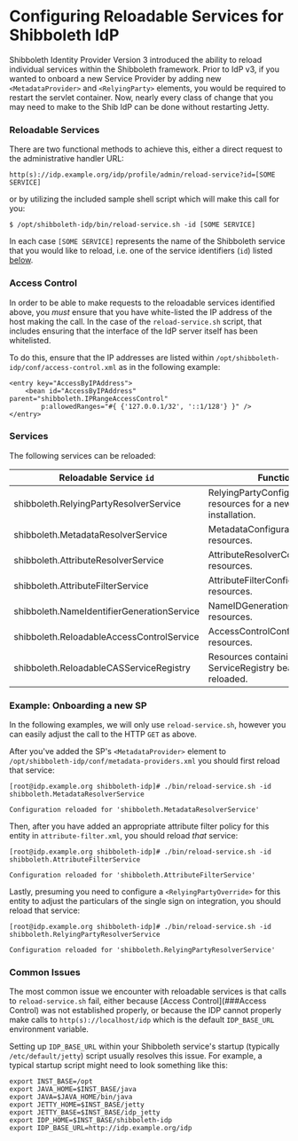 # Configuring Reloadable Services for Shibboleth IdP #

Shibboleth Identity Provider Version 3 introduced the ability to reload individual services within the Shibboleth framework. Prior to IdP v3, if you wanted to onboard a new Service Provider by adding new `<MetadataProvider>` and `<RelyingParty>` elements, you would be required to restart the servlet container. Now, nearly every class of change that you may need to make to the Shib IdP can be done without restarting Jetty.

### Reloadable Services ###

There are two functional methods to achieve this, either a direct request to the administrative handler URL:

~~~~
http(s)://idp.example.org/idp/profile/admin/reload-service?id=[SOME SERVICE]
~~~~

or by utilizing the included sample shell script which will make this call for you:

~~~~
$ /opt/shibboleth-idp/bin/reload-service.sh -id [SOME SERVICE]
~~~~

In each case `[SOME SERVICE]` represents the name of the Shibboleth service that you would like to reload, i.e. one of the service identifiers (`id`) listed [below](###Services).

### Access Control ###

In order to be able to make requests to the reloadable services identified above, you *must* ensure that you have white-listed the IP address of the host making the call. In the case of the `reload-service.sh` script, that includes ensuring that the interface of the IdP server itself has been whitelisted.

To do this, ensure that the IP addresses are listed within `/opt/shibboleth-idp/conf/access-control.xml` as in the following example:

~~~~
<entry key="AccessByIPAddress">
    <bean id="AccessByIPAddress" parent="shibboleth.IPRangeAccessControl"
        p:allowedRanges="#{ {'127.0.0.1/32', '::1/128'} }" />
</entry>
~~~~

### Services ###

The following services can be reloaded:

| Reloadable Service `id`                    | Function                                                                |
|--------------------------------------------|-------------------------------------------------------------------------|
| shibboleth.RelyingPartyResolverService     | RelyingPartyConfiguration resources for a new or migrated installation. |
| shibboleth.MetadataResolverService         | MetadataConfiguration resources.                                        |
| shibboleth.AttributeResolverService        | AttributeResolverConfiguration resources.                               |
| shibboleth.AttributeFilterService          | AttributeFilterConfiguration resources.                                 |
| shibboleth.NameIdentifierGenerationService | NameIDGenerationConfiguration resources.                                |
| shibboleth.ReloadableAccessControlService  | AccessControlConfiguration resources.                                   |
| shibboleth.ReloadableCASServiceRegistry    | Resources containing ServiceRegistry beans to be reloaded.              |

### Example: Onboarding a new SP ###

In the following examples, we will only use `reload-service.sh`, however you can easily adjust the call to the HTTP `GET` as above.

After you've added the SP's `<MetadataProvider>` element to `/opt/shibboleth-idp/conf/metadata-providers.xml` you should first reload that service:

~~~~
[root@idp.example.org shibboleth-idp]# ./bin/reload-service.sh -id shibboleth.MetadataResolverService

Configuration reloaded for 'shibboleth.MetadataResolverService'
~~~~

Then, after you have added an appropriate attribute filter policy for this entity in `attribute-filter.xml`, you should reload *that* service:

~~~~
[root@idp.example.org shibboleth-idp]# ./bin/reload-service.sh -id shibboleth.AttributeFilterService

Configuration reloaded for 'shibboleth.AttributeFilterService'
~~~~

Lastly, presuming you need to configure a `<RelyingPartyOverride>` for this entity to adjust the particulars of the single sign on integration, you should reload that service:

~~~~
[root@idp.example.org shibboleth-idp]# ./bin/reload-service.sh -id shibboleth.RelyingPartyResolverService

Configuration reloaded for 'shibboleth.RelyingPartyResolverService'
~~~~

### Common Issues ###

The most common issue we encounter with reloadable services is that calls to `reload-service.sh` fail, either because [Access Control](###Access Control) was not established properly, or because the IDP cannot properly make calls to `http(s)://localhost/idp` which is the default `IDP_BASE_URL` environment variable.

Setting up `IDP_BASE_URL` within your Shibboleth service's startup (typically `/etc/default/jetty`) script usually resolves this issue. For example, a typical startup script might need to look something like this:

~~~~
export INST_BASE=/opt
export JAVA_HOME=$INST_BASE/java
export JAVA=$JAVA_HOME/bin/java
export JETTY_HOME=$INST_BASE/jetty
export JETTY_BASE=$INST_BASE/idp_jetty
export IDP_HOME=$INST_BASE/shibboleth-idp
export IDP_BASE_URL=http://idp.example.org/idp
~~~~
